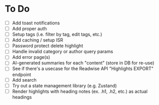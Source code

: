 # To Do

- [ ] Add toast notifications
- [ ] Add proper auth
- [ ] Setup tags (i.e. filter by tag, edit tags, etc.)
- [ ] Add caching / setup ISR
- [ ] Password protect delete highlight
- [ ] Handle invalid category or author query params
- [ ] Add error page(s)
- [ ] AI-generated summaries for each "content" (store in DB for re-use)
- [ ] See if there's a usecase for the Readwise API "Highlights EXPORT" endpoint
- [ ] Add search
- [ ] Try out a state management library (e.g. Zustand)
- [ ] Render highlights with heading notes (ex. .h1, .h2, etc.) as actual headings
